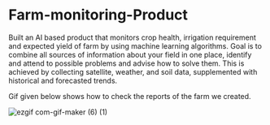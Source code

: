 # Farm-monitoring-Product
Built an AI based product that monitors crop health, irrigation requirement and expected yield of farm by using machine learning algorithms.
Goal is to combine all sources of information about your field in one place, identify and attend to possible problems and advise how to solve them. This is achieved by collecting satellite, weather, and soil data, supplemented with historical and forecasted trends.

Gif given below shows how to check  the reports of the farm we created.

![ezgif com-gif-maker (6) (1)](https://user-images.githubusercontent.com/79520075/148776928-0b119563-72b1-4cef-a28c-f086d92f2911.gif)
